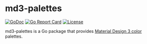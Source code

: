 # md3-palettes

[![GoDoc](https://godoc.org/github.com/gio-eui/md3-palettes?status.svg)](https://godoc.org/github.com/gio-eui/md3-palettes)
[![Go Report Card](https://goreportcard.com/badge/github.com/gio-eui/md3-palettes)](https://goreportcard.com/report/github.com/gio-eui/md3-palettes)
[![License](https://img.shields.io/badge/License-MIT-blue.svg)](https://raw.githubusercontent.com/gio-eui/md3-palettes/master/LICENSE)

md3-palettes is a Go package that provides [Material Design 3 color](https://m3.material.io/styles/color/overview) palettes.
